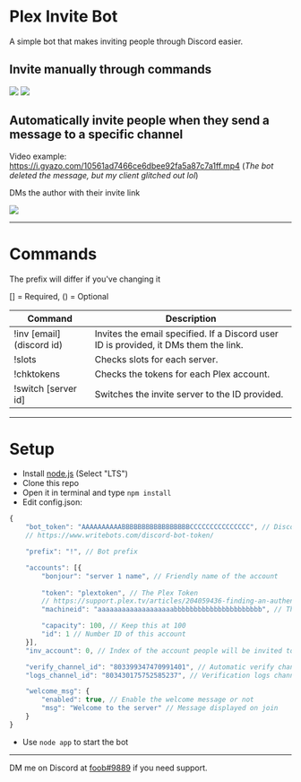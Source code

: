 
# Plex Invite Bot

A simple bot that makes inviting people through Discord easier.

  
## Invite manually through commands
<img  src='https://media.discordapp.net/attachments/803420577540603944/812355628017647656/unknown.png'>

<img  src='https://media.discordapp.net/attachments/803420577540603944/812355709429743626/unknown.png'>

## Automatically invite people when they send a message to a specific channel
Video example: https://i.gyazo.com/10561ad7466ce6dbee92fa5a87c7a1ff.mp4
(*The bot deleted the message, but my client glitched out lol*)

DMs the author with their invite link

<img  src='https://media.discordapp.net/attachments/803420577540603944/812356479796641792/unknown.png'>

---
# Commands

The prefix will differ if you've changing it

[] = Required, () = Optional

|Command|Description|
|---|---|
|!inv [email] (discord id)|Invites the email specified. If a Discord user ID is provided, it DMs them the link.|
|!slots|Checks slots for each server.|
|!chktokens|Checks the tokens for each Plex account.|
|!switch [server id]|Switches the invite server to the ID provided.|

---
# Setup

- Install [node.js](https://nodejs.org/en/) (Select "LTS")
- Clone this repo
- Open it in terminal and type `npm install`
- Edit config.json:
```js
{
    "bot_token": "AAAAAAAAAABBBBBBBBBBBBBBBBBCCCCCCCCCCCCCCC", // Discord bot token
    // https://www.writebots.com/discord-bot-token/

    "prefix": "!", // Bot prefix

    "accounts": [{
        "bonjour": "server 1 name", // Friendly name of the account
        
        "token": "plextoken", // The Plex Token
        // https://support.plex.tv/articles/204059436-finding-an-authentication-token-x-plex-token/
        "machineid": "aaaaaaaaaaaaaaaaaaabbbbbbbbbbbbbbbbbbbbbb", // The machine identifier

        "capacity": 100, // Keep this at 100
        "id": 1 // Number ID of this account
    }],
    "inv_account": 0, // Index of the account people will be invited to, starts at 0

    "verify_channel_id": "803399347470991401", // Automatic verify channel id
    "logs_channel_id": "803430175752585237", // Verification logs channel

    "welcome_msg": {
        "enabled": true, // Enable the welcome message or not
        "msg": "Welcome to the server" // Message displayed on join
    }
}
```
- Use `node app` to start the bot

---

DM me on Discord at [foob#9889](https://discord.com/users/219541416760705024) if you need support.
